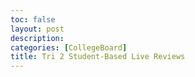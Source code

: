 ```yaml
---
toc: false
layout: post
description: 
categories: [CollegeBoard]
title: Tri 2 Student-Based Live Reviews
---
```

